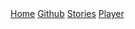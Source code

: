 <html lang="ru">
  <head>
    <meta charset="utf-8">
    <meta name="viewport" content="width=device-width, initial-scale=1">
    <link rel="stylesheet" href="https://cdnjs.cloudflare.com/ajax/libs/font-awesome/4.7.0/css/font-awesome.min.css">
    <title>Главная</title>
    <link href="icon2.png" rel="shortcut icon" type="image/x-icon">
    <meta name="description" content="Главная страница сайта Dilragon">
    <link rel="stylesheet" type="text/css" href="style1.css" rel="stylesheet">
    <style>
      h1 {
          visibility: collapse;
      }
    </style>
  </head>
  <body>
    <!--Меню сайта-->
    <div class="icon-bar">
      <a class="active" href="https://dilragon.github.com"><i class="fa fa-home"></i> Home</a> 
      <a href="https://github.com/Dilragon" target="_blank"><i class="fa fa-github"></i> Github</a> 
      <a href="my-stories.html"><i class="fa fa-book"></i> Stories</a> 
      <a href="player.html"><i class="fa fa-play"></i> Player</a> 
    </div>
  </body>
</html>
